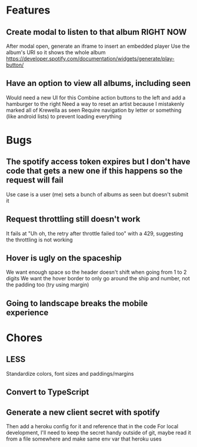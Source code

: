 # Features

## Create modal to listen to that album RIGHT NOW
After modal open, generate an iframe to insert an embedded player
Use the album's URI so it shows the whole album
https://developer.spotify.com/documentation/widgets/generate/play-button/

## Have an option to view all albums, including seen
Would need a new UI for this
Combine action buttons to the left and add a hamburger to the right
Need a way to reset an artist because I mistakenly marked all of Krewella as seen
Require navigation by letter or something (like android lists) to prevent loading everything

# Bugs

## The spotify access token expires but I don't have code that gets a new one if this happens so the request will fail
Use case is a user (me) sets a bunch of albums as seen but doesn't submit it

## Request throttling still doesn't work
It fails at "Uh oh, the retry after throttle failed too" with a 429, suggesting the throttling is not working

## Hover is ugly on the spaceship
We want enough space so the header doesn't shift when going from 1 to 2 digits
We want the hover border to only go around the ship and number, not the padding too (try using margin)

## Going to landscape breaks the mobile experience

# Chores

## LESS
Standardize colors, font sizes and paddings/margins

## Convert to TypeScript

## Generate a new client secret with spotify
Then add a heroku config for it and reference that in the code
For local development, I'll need to keep the secret handy outside of git, maybe read it from a file somewhere and make same env var that heroku uses
